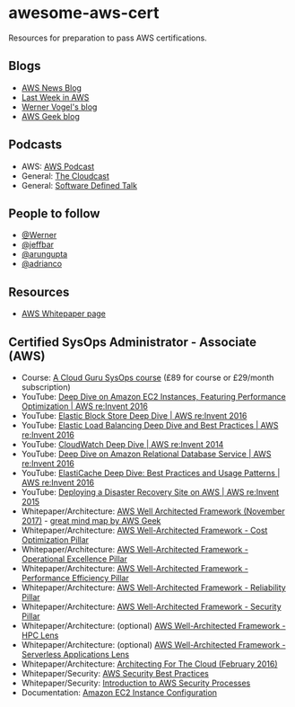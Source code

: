 # awesome-aws-cert
Resources for preparation to pass AWS certifications. 

## Blogs
- [AWS News Blog](https://aws.amazon.com/blogs/aws/)
- [Last Week in AWS](https://lastweekinaws.com/)
- [Werner Vogel's blog](http://www.allthingsdistributed.com/)
- [AWS Geek blog](https://www.awsgeek.com/)

## Podcasts
- AWS: [AWS Podcast](https://itunes.apple.com/gb/podcast/aws-podcast/id1122785133?mt=2)
- General: [The Cloudcast](http://www.thecloudcast.net/)
- General: [Software Defined Talk](http://www.softwaredefinedtalk.com/)

## People to follow
- [@Werner](https://twitter.com/Werner)
- [@jeffbar](https://twitter.com/jeffbarr)
- [@arungupta](https://twitter.com/arungupta)
- [@adrianco](https://twitter.com/adrianco)

## Resources
- [AWS Whitepaper page](https://aws.amazon.com/whitepapers/)


## Certified SysOps Administrator - Associate (AWS)
- Course: [A Cloud Guru SysOps course](https://acloud.guru/course/aws-certified-sysops-administrator-associate) (£89 for course or £29/month subscription)
- YouTube: [Deep Dive on Amazon EC2 Instances, Featuring Performance Optimization | AWS re:Invent 2016](https://www.youtube.com/watch?v=agQMFIWr2h4)
- YouTube: [Elastic Block Store Deep Dive | AWS re:Invent 2016](https://www.youtube.com/watch?v=1AHmTmCkdp8)
- YouTube: [Elastic Load Balancing Deep Dive and Best Practices | AWS re:Invent 2016](https://www.youtube.com/watch?v=qy7zNaDTYGQ)
- YouTube: [CloudWatch Deep Dive | AWS re:Invent 2014](https://www.youtube.com/watch?v=pTzv-i1uvvE)
- YouTube: [Deep Dive on Amazon Relational Database Service | AWS re:Invent 2016](https://www.youtube.com/watch?v=pPLPzPYY5uU)
- YouTube: [ElastiCache Deep Dive: Best Practices and Usage Patterns | AWS re:Invent 2016](https://www.youtube.com/watch?v=e9sN15a7utI)
- YouTube: [Deploying a Disaster Recovery Site on AWS | AWS re:Invent 2015](https://www.youtube.com/watch?v=bXrGUlgbl-s)
- Whitepaper/Architecture: [AWS Well Architected Framework (November 2017)](https://d0.awsstatic.com/whitepapers/architecture/AWS_Well-Architected_Framework.pdf) - [great mind map by AWS Geek](https://www.awsgeek.com/images/aws-well-architected-framework-mind-map.jpg)
- Whitepaper/Architecture: [AWS Well-Architected Framework - Cost Optimization Pillar](https://d1.awsstatic.com/whitepapers/architecture/AWS-Cost-Optimization-Pillar.pdf)
- Whitepaper/Architecture: [AWS Well-Architected Framework - Operational Excellence Pillar](https://d1.awsstatic.com/whitepapers/architecture/AWS-Operational-Excellence-Pillar.pdf)
- Whitepaper/Architecture: [AWS Well-Architected Framework - Performance Efficiency Pillar](https://d1.awsstatic.com/whitepapers/architecture/AWS-Performance-Efficiency-Pillar.pdf)
- Whitepaper/Architecture: [AWS Well-Architected Framework - Reliability Pillar](https://d1.awsstatic.com/whitepapers/architecture/AWS-Reliability-Pillar.pdf)
- Whitepaper/Architecture: [AWS Well-Architected Framework - Security Pillar](https://d1.awsstatic.com/whitepapers/architecture/AWS-Security-Pillar.pdf)
- Whitepaper/Architecture: (optional) [AWS Well-Architected Framework - HPC Lens](https://d1.awsstatic.com/whitepapers/architecture/AWS-HPC-Lens.pdf)
- Whitepaper/Architecture: (optional) [AWS Well-Architected Framework - Serverless Applications Lens](https://d1.awsstatic.com/whitepapers/architecture/AWS-Serverless-Applications-Lens.pdf)
- Whitepaper/Architecture: [Architecting For The Cloud (February 2016)](https://d0.awsstatic.com/whitepapers/AWS_Cloud_Best_Practices.pdf)
- Whitepaper/Security: [AWS Security Best Practices](https://d1.awsstatic.com/whitepapers/Security/AWS_Security_Best_Practices.pdf)
- Whitepaper/Security: [Introduction to AWS Security Processes](https://d1.awsstatic.com/whitepapers/Security/Intro_Security_Practices.pdf)
- Documentation: [Amazon EC2 Instance Configuration](http://docs.aws.amazon.com/AWSEC2/latest/UserGuide/concepts.html)
